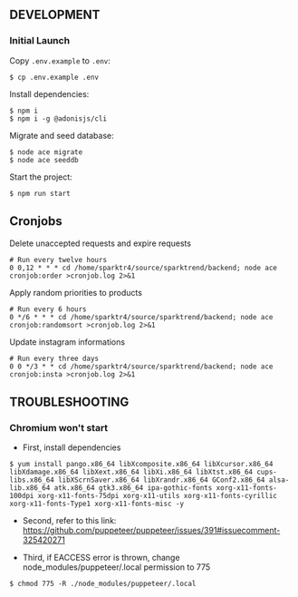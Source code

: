## DEVELOPMENT

### Initial Launch

Copy `.env.example` to `.env`:

```console
$ cp .env.example .env
```

Install dependencies:

```console
$ npm i
$ npm i -g @adonisjs/cli
```

Migrate and seed database:

```console
$ node ace migrate
$ node ace seeddb
```

Start the project:

```console
$ npm run start
```

## Cronjobs

Delete unaccepted requests and expire requests

```console
# Run every twelve hours
0 0,12 * * * cd /home/sparktr4/source/sparktrend/backend; node ace cronjob:order >cronjob.log 2>&1
```

Apply random priorities to products

```console
# Run every 6 hours
0 */6 * * * cd /home/sparktr4/source/sparktrend/backend; node ace cronjob:randomsort >cronjob.log 2>&1
```

Update instagram informations

```console
# Run every three days
0 0 */3 * * cd /home/sparktr4/source/sparktrend/backend; node ace cronjob:insta >cronjob.log 2>&1
```

## TROUBLESHOOTING

### Chromium won't start

- First, install dependencies

```console
$ yum install pango.x86_64 libXcomposite.x86_64 libXcursor.x86_64 libXdamage.x86_64 libXext.x86_64 libXi.x86_64 libXtst.x86_64 cups-libs.x86_64 libXScrnSaver.x86_64 libXrandr.x86_64 GConf2.x86_64 alsa-lib.x86_64 atk.x86_64 gtk3.x86_64 ipa-gothic-fonts xorg-x11-fonts-100dpi xorg-x11-fonts-75dpi xorg-x11-utils xorg-x11-fonts-cyrillic xorg-x11-fonts-Type1 xorg-x11-fonts-misc -y
```

- Second, refer to this link: https://github.com/puppeteer/puppeteer/issues/391#issuecomment-325420271

- Third, if EACCESS error is thrown, change node_modules/puppeteer/.local permission to 775

```console
$ chmod 775 -R ./node_modules/puppeteer/.local
```
